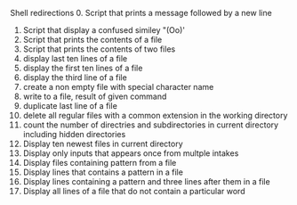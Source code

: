  Shell redirections
0. Script that prints a message followed by a new line
1. Script that display a confused similey "(Oo)'
2. Script that prints the contents of a file
3. Script that prints the contents of two files
4. display last ten lines of a file
5. display the first ten lines of a file
6. display the third line of a file
7. create a non empty file with special character name
8. write to a file, result of given command
9. duplicate last line of a file
10. delete all regular files with a common extension in the working directory
11. count the number of directries and subdirectories in current directory including hidden directories
12. Display ten newest files in current directory
13. Display only inputs that appears once from multple intakes
14. Display files containing pattern from a file
15. Display lines that contains a pattern in a file
16. Display lines containing a pattern and three lines after them in a file
17. Display all lines of a file that do not contain a particular word
